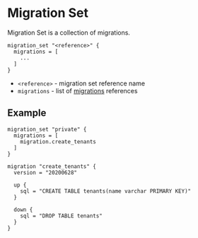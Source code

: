 ---
---

# Migration Set

Migration Set is a collection of migrations.

```hcl
migration_set "<reference>" {
  migrations = [
    ...
  ]
}
```

- `<reference>` - migration set reference name
- `migrations` - list of [migrations](/docs/configuration/migration) references

## Example

```hcl
migration_set "private" {
  migrations = [
    migration.create_tenants
  ]
}

migration "create_tenants" {
  version = "20200628"

  up {
    sql = "CREATE TABLE tenants(name varchar PRIMARY KEY)"
  }

  down {
    sql = "DROP TABLE tenants"
  }
}
```

